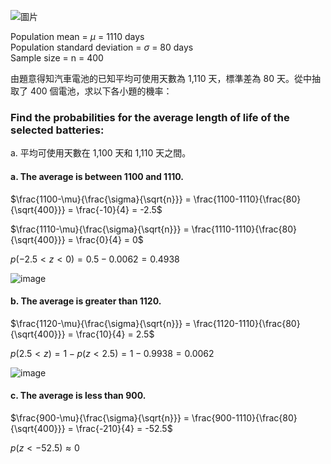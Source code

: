 ![圖片](https://github.com/user-attachments/assets/680f2cf0-db46-464a-bccc-66b1e233f8a7)

Population mean = $\mu$ = 1110 days  
Population standard deviation = $\sigma$ = 80 days  
Sample size = n = 400  

由題意得知汽車電池的已知平均可使用天數為 1,110 天，標準差為 80 天。從中抽取了 400 個電池，求以下各小題的機率：
### Find the probabilities for the average length of life of the selected batteries:

a. 平均可使用天數在 1,100 天和 1,110 天之間。
#### a. The average is between 1100 and 1110.  

$\frac{1100-\mu}{\frac{\sigma}{\sqrt{n}}} = \frac{1100-1110}{\frac{80}{\sqrt{400}}} = \frac{-10}{4} = -2.5$

$\frac{1110-\mu}{\frac{\sigma}{\sqrt{n}}} = \frac{1110-1110}{\frac{80}{\sqrt{400}}} = \frac{0}{4} = 0$

$p(-2.5 \lt z \lt 0) = 0.5 - 0.0062 = 0.4938$

![image](https://github.com/user-attachments/assets/a0bc7b2c-ec67-4290-b015-9656c3047c98)

#### b. The average is greater than 1120.  

$\frac{1120-\mu}{\frac{\sigma}{\sqrt{n}}} = \frac{1120-1110}{\frac{80}{\sqrt{400}}} = \frac{10}{4} = 2.5$

$p(2.5 \lt z) = 1 - p(z \lt 2.5) = 1 - 0.9938 = 0.0062$

![image](https://github.com/user-attachments/assets/64435d61-f2ef-4fc4-add7-26afb7ff7903)

#### c. The average is less than 900.   

$\frac{900-\mu}{\frac{\sigma}{\sqrt{n}}} = \frac{900-1110}{\frac{80}{\sqrt{400}}} = \frac{-210}{4} = -52.5$

$p(z \lt -52.5) \approx 0$
